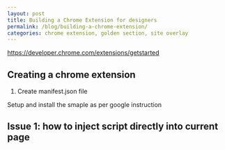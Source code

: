 ```yaml
---
layout: post
title: Building a Chrome Extension for designers
permalink: /blog/building-a-chrome-extension/
categories: chrome extension, golden section, site overlay
---
```



https://developer.chrome.com/extensions/getstarted

## Creating a chrome extension

1. Create manifest.json file

Setup and install the smaple as per google instruction

## Issue 1: how to inject script directly into current page

